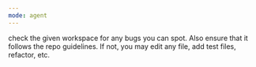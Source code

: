 ```yaml
---
mode: agent
---
```


check the given workspace for any bugs you can spot. Also ensure that it follows the repo guidelines. If not, you may edit any file, add test files, refactor, etc.
